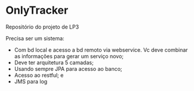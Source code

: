 # OnlyTracker
Repositório do projeto de LP3

Precisa ser um sistema:
- Com bd local e acesso a bd remoto via webservice. Vc deve combinar as informações para gerar um serviço novo;
- Deve ter arquitetura 5 camadas;
- Usando sempre JPA para acesso ao banco;
- Acesso ao restful; e
- JMS para log
